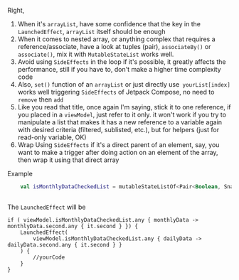 Right,  

1. When it's `arrayList`, have some confidence that the key in the `LaunchedEffect`, `arrayList` itself should be enough
2. When it comes to nested array, or anything complex that requires a reference/associate, have a look at tuples (pair), `associateBy()` or `associate()`, 
    mix it with `MutableStateList` works well.  
3. Avoid using `SideEffects` in the loop if it's possible, it greatly affects the performance, still if you have to, don't make a higher time complexity code
4. Also, `set()` function of an `arrayList` or just directly use` yourList[index]` works well triggering `SideEffects` of Jetpack Compose, no need to `remove` then `add`
5. Like you read that title, once again I'm saying, stick it to one reference, if you placed in a `viewModel`, just refer to it only.
    it won't work if you try to manipulate a list that makes it has a new reference to a variable again with desired criteria (filtered, sublisted, etc.), but for helpers (just for read-only variable, OK)
6. Wrap Using `SideEffects` if it's a direct parent of an element, say,  you want to make a trigger after doing action on an element of the array, then wrap it using that direct array
  
Example

```kotlin
    val isMonthlyDataCheckedList = mutableStateListOf<Pair<Boolean, SnapshotStateList<Pair<Boolean, Boolean>>>>()
    
```  

The `LaunchedEffect` will be  
```
if ( viewModel.isMonthlyDataCheckedList.any { monthlyData -> monthlyData.second.any { it.second } }) {
    LaunchedEffect(
        viewModel.isMonthlyDataCheckedList.any { dailyData -> dailyData.second.any { it.second } }
    ) {
        //yourCode
    }
}

```
